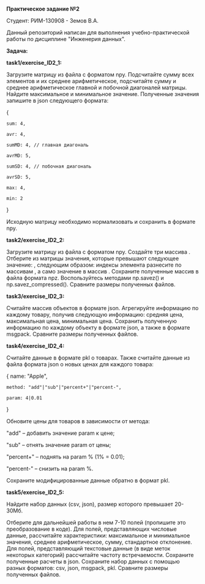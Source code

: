 **Практическое задание №2**

Студент: РИМ-130908 - Земов В.А.


Данный репозиторий написан для выполнения учебно-практической работы по дисциплине "Инженерия данных".

**Задача:**


**task1/exercise_ID2_1:**

Загрузите матрицу из файла с форматом npy. Подсчитайте сумму всех элементов и их среднее арифметическое, подсчитайте сумму и среднее арифметическое главной и побочной диагоналей матрицы. Найдите максимальное и минимальное значение. Полученные значения запишите в json следующего формата:

{

    sum: 4,
    
    avr: 4,
    
    sumMD: 4, // главная диагональ
    
    avrMD: 5,
    
    sumSD: 4, // побочная диагональ
    
    avrSD: 5,
    
    max: 4,
    
    min: 2
    
}

Исходную матрицу необходимо нормализовать и сохранить в формате npy. 


**task2/exercise_ID2_2:**

Загрузите матрицу из файла с форматом npy. Создайте три массива   . Отберите из матрицы значения, которые превышают следующее значение:  , следующим образом: индексы элемента разнесите по массивам  , а само значение в массив  . Сохраните полученные массив в файла формата npz. Воспользуйтесь методами np.savez() и np.savez_compressed(). Сравните размеры полученных файлов. 


**task3/exercise_ID2_3:**

Считайте массив объектов в формате json. Агрегируйте информацию по каждому товару, получив следующую информацию: средняя цена, максимальная цена, минимальная цена. Сохранить полученную информацию по каждому объекту в формате json, а также в формате msgpack. Сравните размеры полученных файлов.


**task4/exercise_ID2_4:**

Считайте данные в формате pkl о товарах. Также считайте данные из файла формата json о новых ценах для каждого товара: 

{
    name: "Apple",
    
    method: "add"|"sub"|"percent+"|"percent-",
    
    param: 4|0.01
    
}

Обновите цены для товаров в зависимости от метода:

"add" – добавить значение param к цене;

"sub" – отнять значение param от цены;

"percent+" – поднять на param % (1% = 0.01);

"percent-" – снизить на param %.


Сохраните модифицированные данные обратно в формат pkl.


**task5/exercise_ID2_5:**

Найдите набор данных (csv, json), размер которого превышает 20-30Мб.

Отберите для дальнейшей работы в нем 7-10 полей (пропишите это преобразование в коде). Для полей, представляющих числовые данные, рассчитайте характеристики: максимальное и минимальное значения, среднее арифметическое, сумму, стандартное отклонение. Для полей, представляющий текстовые данные (в виде меток некоторых категорий) рассчитайте частоту встречаемости. Сохраните полученные расчеты в json. Сохраните набор данных с помощью разных форматов: csv, json, msgpack, pkl. Сравните размеры полученных файлов.
